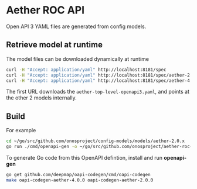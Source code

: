 # Aether ROC API

Open API 3 YAML files are generated from config models.

## Retrieve model at runtime
The model files can be downloaded dynamically at runtime
```bash
curl -H "Accept: application/yaml" http://localhost:8181/spec
curl -H "Accept: application/yaml" http://localhost:8181/spec/aether-2.0.0-openapi3.yaml
curl -H "Accept: application/yaml" http://localhost:8181/spec/aether-4.0.0-openapi3.yaml
```

The first URL downloads the `aether-top-level-openapi3.yaml`,
and points at the other 2 models internally.

## Build
For example
```bash
cd ~/go/src/github.com/onosproject/config-models/models/aether-2.0.x
go run ./cmd/openapi-gen -o ~/go/src/github.com/onosproject/aether-roc-api/api/aether-2.0.0-openapi3.yaml
``` 

To generate Go code from this OpenAPI defintion, install and run **openapi-gen**
```bash
go get github.com/deepmap/oapi-codegen/cmd/oapi-codegen
make oapi-codegen-aether-4.0.0 oapi-codegen-aether-2.0.0
```
